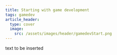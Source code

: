 ```yaml
---
title: Starting with game development
tags: gamedev
article_header:
  type: cover
  image:
    src: /assets/images/header/gamedevStart.png
---
```


text to be inserted